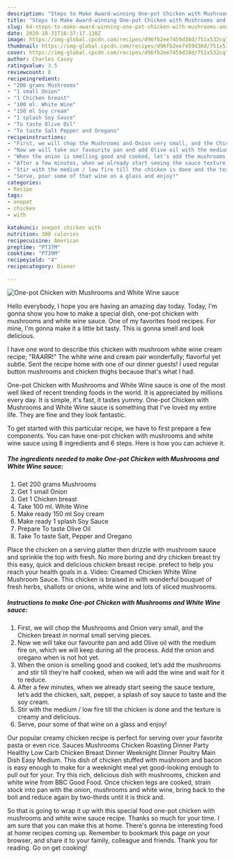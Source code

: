 ```yaml
---
description: "Steps to Make Award-winning One-pot Chicken with Mushrooms and White Wine sauce"
title: "Steps to Make Award-winning One-pot Chicken with Mushrooms and White Wine sauce"
slug: 64-steps-to-make-award-winning-one-pot-chicken-with-mushrooms-and-white-wine-sauce
date: 2020-10-31T16:37:17.138Z
image: https://img-global.cpcdn.com/recipes/d96fb2ee7459d38d/751x532cq70/one-pot-chicken-with-mushrooms-and-white-wine-sauce-recipe-main-photo.jpg
thumbnail: https://img-global.cpcdn.com/recipes/d96fb2ee7459d38d/751x532cq70/one-pot-chicken-with-mushrooms-and-white-wine-sauce-recipe-main-photo.jpg
cover: https://img-global.cpcdn.com/recipes/d96fb2ee7459d38d/751x532cq70/one-pot-chicken-with-mushrooms-and-white-wine-sauce-recipe-main-photo.jpg
author: Charles Casey
ratingvalue: 3.5
reviewcount: 8
recipeingredient:
- "200 grams Mushrooms"
- "1 small Onion"
- "1 Chicken breast"
- "100 ml. White Wine"
- "150 ml Soy cream"
- "1 splash Soy Sauce"
- "To taste Olive Oil"
- "To taste Salt Pepper and Oregano"
recipeinstructions:
- "First, we will chop the Mushrooms and Onion very small, and the Chicken breast in normal small serving pieces."
- "Now we will take our favourite pan and add Olive oil with the medium fire on, which we will keep during all the process. Add the onion and oregano when is not hot yet."
- "When the onion is smelling good and cooked, let’s add the mushrooms and stir till they’re half cooked, when we will add the wine and wait for it to reduce."
- "After a few minutes, when we already start seeing the sauce texture, let’s add the chicken, salt, pepper, a splash of soy sauce to taste and the soy cream."
- "Stir with the medium / low fire till the chicken is done and the texture is creamy and delicious."
- "Serve, pour some of that wine on a glass and enjoy!"
categories:
- Recipe
tags:
- onepot
- chicken
- with

katakunci: onepot chicken with 
nutrition: 300 calories
recipecuisine: American
preptime: "PT37M"
cooktime: "PT39M"
recipeyield: "4"
recipecategory: Dinner

---
```



![One-pot Chicken with Mushrooms and White Wine sauce](https://img-global.cpcdn.com/recipes/d96fb2ee7459d38d/751x532cq70/one-pot-chicken-with-mushrooms-and-white-wine-sauce-recipe-main-photo.jpg)

Hello everybody, I hope you are having an amazing day today. Today, I'm gonna show you how to make a special dish, one-pot chicken with mushrooms and white wine sauce. One of my favorites food recipes. For mine, I'm gonna make it a little bit tasty. This is gonna smell and look delicious.

I have one word to describe this chicken with mushroom white wine cream recipe; &#34;RAARR!&#34; The white wine and cream pair wonderfully; flavorful yet subtle. Sent the recipe home with one of our dinner guests! I used regular button mushrooms and chicken thighs because that&#39;s what I had.

One-pot Chicken with Mushrooms and White Wine sauce is one of the most well liked of recent trending foods in the world. It is appreciated by millions every day. It is simple, it's fast, it tastes yummy. One-pot Chicken with Mushrooms and White Wine sauce is something that I've loved my entire life. They are fine and they look fantastic.


To get started with this particular recipe, we have to first prepare a few components. You can have one-pot chicken with mushrooms and white wine sauce using 8 ingredients and 6 steps. Here is how you can achieve it.

<!--inarticleads1-->

##### The ingredients needed to make One-pot Chicken with Mushrooms and White Wine sauce:

1. Get 200 grams Mushrooms
1. Get 1 small Onion
1. Get 1 Chicken breast
1. Take 100 ml. White Wine
1. Make ready 150 ml Soy cream
1. Make ready 1 splash Soy Sauce
1. Prepare To taste Olive Oil
1. Take To taste Salt, Pepper and Oregano


Place the chicken on a serving platter then drizzle with mushroom sauce and sprinkle the top with fresh. No more boring and dry chicken breast try this easy, quick and delicious chicken breast recipe. prefect to help you reach your health goals in a. Video: Creamed Chicken White Wine Mushroom Sauce. This chicken is braised in with wonderful bouquet of fresh herbs, shallots or onions, white wine and lots of sliced mushrooms. 

<!--inarticleads2-->

##### Instructions to make One-pot Chicken with Mushrooms and White Wine sauce:

1. First, we will chop the Mushrooms and Onion very small, and the Chicken breast in normal small serving pieces.
1. Now we will take our favourite pan and add Olive oil with the medium fire on, which we will keep during all the process. Add the onion and oregano when is not hot yet.
1. When the onion is smelling good and cooked, let’s add the mushrooms and stir till they’re half cooked, when we will add the wine and wait for it to reduce.
1. After a few minutes, when we already start seeing the sauce texture, let’s add the chicken, salt, pepper, a splash of soy sauce to taste and the soy cream.
1. Stir with the medium / low fire till the chicken is done and the texture is creamy and delicious.
1. Serve, pour some of that wine on a glass and enjoy!


Our popular creamy chicken recipe is perfect for serving over your favorite pasta or even rice. Sauces Mushrooms Chicken Roasting Dinner Party Healthy Low Carb Chicken Breast Dinner Weeknight Dinner Poultry Main Dish Easy Medium. This dish of chicken stuffed with mushroom and bacon is easy enough to make for a weeknight meal yet good-looking enough to pull out for your. Try this rich, delicious dish with mushrooms, chicken and white wine from BBC Good Food. Once chicken legs are cooked, strain stock into pan with the onion, mushrooms and white wine, bring back to the boil and reduce again by two-thirds until it is thick and. 

So that is going to wrap it up with this special food one-pot chicken with mushrooms and white wine sauce recipe. Thanks so much for your time. I am sure that you can make this at home. There's gonna be interesting food at home recipes coming up. Remember to bookmark this page on your browser, and share it to your family, colleague and friends. Thank you for reading. Go on get cooking!
